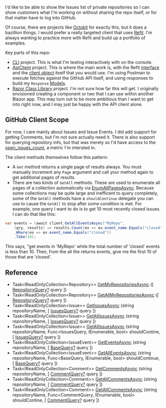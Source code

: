 I'd like to be able to show the Issues list of private repositories so I can show customers what I'm working on without sharing the repo itself, or for that matter have to log into GitHub.

Of course, there are projects like [Octokit](https://github.com/octokit) for exactly this, but it does a bazillion things. I would prefer a really targeted client that uses [Refit](https://github.com/reactiveui/refit). I'm always wanting to practice more with Refit and build up a portfolio of examples.

Key parts of this repo:
- [CLI](https://github.com/adamfoneil/GitHubIssues.RCL/tree/master/GitHubApi.CLI) project. This is what I'm testing interactively with on the console.
- [ApiClient](https://github.com/adamfoneil/GitHubIssues.RCL/tree/master/GitHubApiClient) project. This is where the main work is, with the Refit [interface](https://github.com/adamfoneil/GitHubIssues.RCL/blob/master/GitHubApiClient/Interfaces/IGitHubClient.cs) and the [client object](https://github.com/adamfoneil/GitHubIssues.RCL/blob/master/GitHubApiClient/GitHubClient.cs) itself that you would use. I'm using Postman to execute fetches against the GitHub API itself, and using responses to build my `Response` [Models](https://github.com/adamfoneil/GitHubIssues.RCL/tree/master/GitHubApiClient/Models/Responses).
- [Razor Class Library](https://github.com/adamfoneil/GitHubIssues.RCL/tree/master/GitHubIssues.RCL) project. I'm not sure how far this will get. I originally envisioned creating a component or two that I can use within another Blazor app. This may turn out to be more ambitious than I want to get into right now, and I may just be happy with the API client alone.

## GitHub Client Scope
For now, I care mainly about Issues and Issue Events. I did add support for getting Comments, but I'm not sure actually need it. There is also support for querying repository info, but that was merely so I'd have access to the [open_issues_count](https://github.com/adamfoneil/GitHubIssues.RCL/blob/master/GitHubApiClient/Models/Responses/Repository.cs#L74), a metric I'm intersted in.

The client methods themselves follow this pattern:
- A `Get` method returns a single page of results always. You must manually increment any `Page` argument and call your method again to get additional pages of results.
- There are two kinds of `GetAll` methods. These are used to enumerate all pages of a collection automatically via [EnumAllPagesAsync](https://github.com/adamfoneil/GitHubIssues.RCL/blob/master/GitHubApiClient/GitHubClient.cs#L60). Because some collections may be quite large and inefficent to query completely, some of the `GetAll` methods have a `shouldContinue` delegate you can use to cause the `GetAll` to stop after some condition is met. For example, one query I want to do is to get 10 most recently closed issues. I can do that like this:

```csharp
var events = (await client.GetAllEventsAsync("MyRepo", 
    (qry, results) => results.Count(ev => ev.event_name.Equals("closed")) < 10))
    .Where(ev => ev.event_name.Equals("closed"))
    .Take(10);
```
  This says, "get events in 'MyRepo' while the total number of 'closed' events is less than 10. Then, from the all the returns events, give me the first 10 of those that are 'closed'.

## Reference
- Task\<IReadOnlyCollection\<Repository\>\> [GetMyRepositoriesAsync](https://github.com/adamfoneil/GitHubIssues.RCL/blob/master/GitHubApiClient/GitHubClient.cs#L36)
 ([ [RepositoryQuery?](https://github.com/adamfoneil/GitHubIssues.RCL/blob/master/GitHubApiClient/Models/Requests/RepositoryQuery.cs#L28) query ])
- Task\<IReadOnlyCollection\<Repository\>\> [GetAllMyRepositoriesAsync](https://github.com/adamfoneil/GitHubIssues.RCL/blob/master/GitHubApiClient/GitHubClient.cs#L39)
 ([ [RepositoryQuery?](https://github.com/adamfoneil/GitHubIssues.RCL/blob/master/GitHubApiClient/Models/Requests/RepositoryQuery.cs#L28) query ])
- Task\<IReadOnlyCollection\<Issue\>\> [GetIssuesAsync](https://github.com/adamfoneil/GitHubIssues.RCL/blob/master/GitHubApiClient/GitHubClient.cs#L42)
 (string repositoryName, [ [IssuesQuery?](https://github.com/adamfoneil/GitHubIssues.RCL/blob/master/GitHubApiClient/Models/Requests/IssuesQuery.cs#L50) query ])
- Task\<IReadOnlyCollection\<Issue\>\> [GetAllIssuesAsync](https://github.com/adamfoneil/GitHubIssues.RCL/blob/master/GitHubApiClient/GitHubClient.cs#L45)
 (string repositoryName, [ [IssuesQuery?](https://github.com/adamfoneil/GitHubIssues.RCL/blob/master/GitHubApiClient/Models/Requests/IssuesQuery.cs#L50) query ])
- Task\<IReadOnlyCollection\<Issue\>\> [GetAllIssuesAsync](https://github.com/adamfoneil/GitHubIssues.RCL/blob/master/GitHubApiClient/GitHubClient.cs#L48)
 (string repositoryName, Func<IssuesQuery, IEnumerable<Issue>, bool> shouldContine, [ [IssuesQuery?](https://github.com/adamfoneil/GitHubIssues.RCL/blob/master/GitHubApiClient/Models/Requests/IssuesQuery.cs#L50) query ])
- Task\<IReadOnlyCollection\<IssueEvent\>\> [GetEventsAsync](https://github.com/adamfoneil/GitHubIssues.RCL/blob/master/GitHubApiClient/GitHubClient.cs#L51)
 (string repositoryName, [ [BaseQuery?](https://github.com/adamfoneil/GitHubIssues.RCL/blob/master/GitHubApiClient/Models/Requests/BaseQuery.cs#L5) query ])
- Task\<IReadOnlyCollection\<IssueEvent\>\> [GetAllEventsAsync](https://github.com/adamfoneil/GitHubIssues.RCL/blob/master/GitHubApiClient/GitHubClient.cs#L54)
 (string repositoryName, Func<BaseQuery, IEnumerable<IssueEvent>, bool> shouldContinue, [ [BaseQuery?](https://github.com/adamfoneil/GitHubIssues.RCL/blob/master/GitHubApiClient/Models/Requests/BaseQuery.cs#L5) query ])
- Task\<IReadOnlyCollection\<Comment\>\> [GetCommentsAsync](https://github.com/adamfoneil/GitHubIssues.RCL/blob/master/GitHubApiClient/GitHubClient.cs#L57)
 (string repositoryName, [ [CommentQuery?](https://github.com/adamfoneil/GitHubIssues.RCL/blob/master/GitHubApiClient/Models/Requests/CommentQuery.cs#L5) query ])
- Task\<IReadOnlyCollection\<Comment\>\> [GetAllCommentsAsync](https://github.com/adamfoneil/GitHubIssues.RCL/blob/master/GitHubApiClient/GitHubClient.cs#L60)
 (string repositoryName, [ [CommentQuery?](https://github.com/adamfoneil/GitHubIssues.RCL/blob/master/GitHubApiClient/Models/Requests/CommentQuery.cs#L5) query ])
- Task\<IReadOnlyCollection\<Comment\>\> [GetAllCommentsAsync](https://github.com/adamfoneil/GitHubIssues.RCL/blob/master/GitHubApiClient/GitHubClient.cs#L63)
 (string repositoryName, Func<CommentQuery, IEnumerable<Comment>, bool> shouldContine, [ [CommentQuery?](https://github.com/adamfoneil/GitHubIssues.RCL/blob/master/GitHubApiClient/Models/Requests/CommentQuery.cs#L5) query ])
